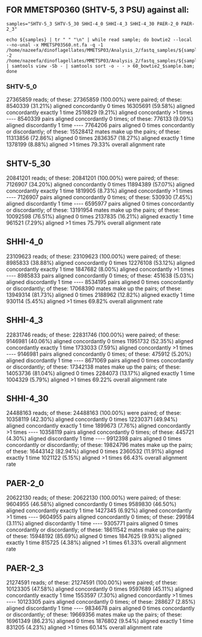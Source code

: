## FOR MMETSP0360 (SHTV-5, 3 PSU) against all:

```
samples="SHTV-5_3 SHTV-5_30 SHHI-4_0 SHHI-4_3 SHHI-4_30 PAER-2_0 PAER-2_3"
```
```
echo ${samples} | tr " " "\n" | while read sample; do bowtie2 --local --no-unal -x MMETSP03560.nt.fa -q -1 /home/nazeefa/dinoflagellates/MMETSP03/Analysis_2/fastq_samples/${sample}_1.fastq.gz -2 /home/nazeefa/dinoflagellates/MMETSP03/Analysis_2/fastq_samples/${sample}_2.fastq.gz | samtools view -Sb - | samtools sort -o - - > 60_bowtie2_$sample.bam; done
```

### SHTV-5_0 

27365859 reads; of these:
  27365859 (100.00%) were paired; of these:
    8540339 (31.21%) aligned concordantly 0 times
    16305691 (59.58%) aligned concordantly exactly 1 time
    2519829 (9.21%) aligned concordantly >1 times
    ----
    8540339 pairs aligned concordantly 0 times; of these:
      776133 (9.09%) aligned discordantly 1 time
    ----
    7764206 pairs aligned 0 times concordantly or discordantly; of these:
      15528412 mates make up the pairs; of these:
        11313856 (72.86%) aligned 0 times
        2836357 (18.27%) aligned exactly 1 time
        1378199 (8.88%) aligned >1 times
79.33% overall alignment rate

## SHTV-5_30

20841201 reads; of these:
  20841201 (100.00%) were paired; of these:
    7126907 (34.20%) aligned concordantly 0 times
    11894389 (57.07%) aligned concordantly exactly 1 time
    1819905 (8.73%) aligned concordantly >1 times
    ----
    7126907 pairs aligned concordantly 0 times; of these:
      530930 (7.45%) aligned discordantly 1 time
    ----
    6595977 pairs aligned 0 times concordantly or discordantly; of these:
      13191954 mates make up the pairs; of these:
        10092598 (76.51%) aligned 0 times
        2137835 (16.21%) aligned exactly 1 time
        961521 (7.29%) aligned >1 times
75.79% overall alignment rate

## SHHI-4_0

23109623 reads; of these:
  23109623 (100.00%) were paired; of these:
    8985833 (38.88%) aligned concordantly 0 times
    12276108 (53.12%) aligned concordantly exactly 1 time
    1847682 (8.00%) aligned concordantly >1 times
    ----
    8985833 pairs aligned concordantly 0 times; of these:
      451638 (5.03%) aligned discordantly 1 time
    ----
    8534195 pairs aligned 0 times concordantly or discordantly; of these:
      17068390 mates make up the pairs; of these:
        13949314 (81.73%) aligned 0 times
        2188962 (12.82%) aligned exactly 1 time
        930114 (5.45%) aligned >1 times
69.82% overall alignment rate

## SHHI-4_3

22831746 reads; of these:
  22831746 (100.00%) were paired; of these:
    9146981 (40.06%) aligned concordantly 0 times
    11951732 (52.35%) aligned concordantly exactly 1 time
    1733033 (7.59%) aligned concordantly >1 times
    ----
    9146981 pairs aligned concordantly 0 times; of these:
      475912 (5.20%) aligned discordantly 1 time
    ----
    8671069 pairs aligned 0 times concordantly or discordantly; of these:
      17342138 mates make up the pairs; of these:
        14053736 (81.04%) aligned 0 times
        2284073 (13.17%) aligned exactly 1 time
        1004329 (5.79%) aligned >1 times
69.22% overall alignment rate

## SHHI-4_30

24488163 reads; of these:
  24488163 (100.00%) were paired; of these:
    10358119 (42.30%) aligned concordantly 0 times
    12230371 (49.94%) aligned concordantly exactly 1 time
    1899673 (7.76%) aligned concordantly >1 times
    ----
    10358119 pairs aligned concordantly 0 times; of these:
      445721 (4.30%) aligned discordantly 1 time
    ----
    9912398 pairs aligned 0 times concordantly or discordantly; of these:
      19824796 mates make up the pairs; of these:
        16443142 (82.94%) aligned 0 times
        2360532 (11.91%) aligned exactly 1 time
        1021122 (5.15%) aligned >1 times
66.43% overall alignment rate

## PAER-2_0

20622130 reads; of these:
  20622130 (100.00%) were paired; of these:
    9604955 (46.58%) aligned concordantly 0 times
    9589830 (46.50%) aligned concordantly exactly 1 time
    1427345 (6.92%) aligned concordantly >1 times
    ----
    9604955 pairs aligned concordantly 0 times; of these:
      299184 (3.11%) aligned discordantly 1 time
    ----
    9305771 pairs aligned 0 times concordantly or discordantly; of these:
      18611542 mates make up the pairs; of these:
        15948192 (85.69%) aligned 0 times
        1847625 (9.93%) aligned exactly 1 time
        815725 (4.38%) aligned >1 times
61.33% overall alignment rate

## PAER-2_3

21274591 reads; of these:
  21274591 (100.00%) were paired; of these:
    10123305 (47.58%) aligned concordantly 0 times
    9597689 (45.11%) aligned concordantly exactly 1 time
    1553597 (7.30%) aligned concordantly >1 times
    ----
    10123305 pairs aligned concordantly 0 times; of these:
      288627 (2.85%) aligned discordantly 1 time
    ----
    9834678 pairs aligned 0 times concordantly or discordantly; of these:
      19669356 mates make up the pairs; of these:
        16961349 (86.23%) aligned 0 times
        1876802 (9.54%) aligned exactly 1 time
        831205 (4.23%) aligned >1 times
60.14% overall alignment rate

